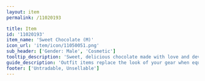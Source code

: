 ```yaml
---
layout: item
permalink: /11020193

title: Item
id: '11020193'
item_name: 'Sweet Chocolate (M)'
icon_url: 'item/icon/11050051.png'
sub_header: ['Gender: Male', 'Cosmetic']
tooltip_description: 'Sweet, delicious chocolate made with love and devotion.'
guide_description: 'Outfit items replace the look of your gear when equipped.'
footer: ['Untradable, Unsellable']
---
```

